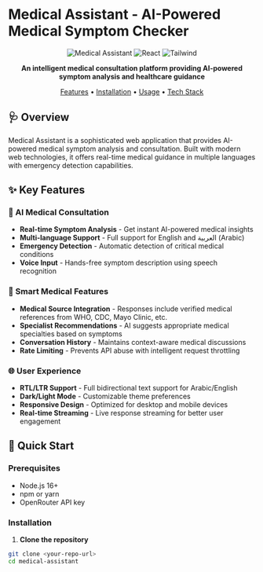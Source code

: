 # Medical Assistant - AI-Powered Medical Symptom Checker

<div align="center">

![Medical Assistant](https://img.shields.io/badge/Medical-AI%20Assistant-blue?style=for-the-badge&logo=medical)
![React](https://img.shields.io/badge/React-18.2.0-61DAFB?style=for-the-badge&logo=react)
![Tailwind](https://img.shields.io/badge/Tailwind-CSS-38B2AC?style=for-the-badge&logo=tailwind-css)

**An intelligent medical consultation platform providing AI-powered symptom analysis and healthcare guidance**

[Features](#features) • [Installation](#installation) • [Usage](#usage) • [Tech Stack](#tech-stack)

</div>

## 🩺 Overview

Medical Assistant is a sophisticated web application that provides AI-powered medical symptom analysis and consultation. Built with modern web technologies, it offers real-time medical guidance in multiple languages with emergency detection capabilities.

## ✨ Key Features

### 🤖 AI Medical Consultation
- **Real-time Symptom Analysis** - Get instant AI-powered medical insights
- **Multi-language Support** - Full support for English and العربية (Arabic)
- **Emergency Detection** - Automatic detection of critical medical conditions
- **Voice Input** - Hands-free symptom description using speech recognition

### 🎯 Smart Medical Features
- **Medical Source Integration** - Responses include verified medical references from WHO, CDC, Mayo Clinic, etc.
- **Specialist Recommendations** - AI suggests appropriate medical specialties based on symptoms
- **Conversation History** - Maintains context-aware medical discussions
- **Rate Limiting** - Prevents API abuse with intelligent request throttling

### 🌐 User Experience
- **RTL/LTR Support** - Full bidirectional text support for Arabic/English
- **Dark/Light Mode** - Customizable theme preferences
- **Responsive Design** - Optimized for desktop and mobile devices
- **Real-time Streaming** - Live response streaming for better user engagement

## 🚀 Quick Start

### Prerequisites

- Node.js 16+ 
- npm or yarn
- OpenRouter API key

### Installation

1. **Clone the repository**
```bash
git clone <your-repo-url>
cd medical-assistant
